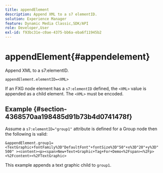 ```yaml
---
title: appendElement
description: Append XML to a s7 elementID.
solution: Experience Manager
feature: Dynamic Media Classic,SDK/API
role: Developer,User
exl-id: f93bc31e-c0ae-4375-bb6a-eba6f11945b2
---
```

# appendElement{#appendelement}

Append XML to a s7:elementID.

 `appendElement.elementID=<XML>`

If an FXG node element has a `s7:elementID` defined, the `<XML>` value is appended as a child element. The `<XML>` must be encoded.

## Example {#section-4368570aa198485d91b73b4d0741478f}

Assume a `s7:elementID="group1"` attribute is defined for a Group node then the following is valid:

`&appendElement.group1=<TextGraphic+fontFamily%3D"DefaultFont"+fontSize%3D"50"+x%3D"20"+y%3D"500" ><content><p><span>New+Text+Graphic+Tag+For+Demo<%2Fspan><%2Fp><%2Fcontent><%2FTextGraphic>`

This example appends a text graphic child to `group1`.
